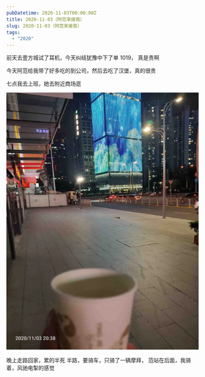 ```yaml
---
pubDatetime: 2020-11-03T00:00:00Z
title: 2020-11-03（阿范来接我）
slug: 2020-11-03（阿范来接我）
tags:
  - "2020"
---
```


前天去壹方城试了耳机，今天纠结犹豫中下了单
1019， 真是贵啊

今天阿范给我带了好多吃的到公司，然后去吃了汉堡，真的很贵

七点我去上班，她去附近商场逛

![](../../img/6904315-8a9b965da4978e14.jpg)

晚上走路回家，累的半死
半路，要骑车，只骑了一辆摩拜， 范站在后面，我骑着，风驰电掣的感觉
